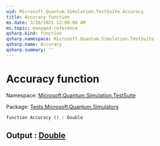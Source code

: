 ```yaml
---
uid: Microsoft.Quantum.Simulation.TestSuite.Accuracy
title: Accuracy function
ms.date: 3/26/2021 12:00:00 AM
ms.topic: managed-reference
qsharp.kind: function
qsharp.namespace: Microsoft.Quantum.Simulation.TestSuite
qsharp.name: Accuracy
qsharp.summary: ''
---
```


# Accuracy function

Namespace: [Microsoft.Quantum.Simulation.TestSuite](xref:Microsoft.Quantum.Simulation.TestSuite)

Package: [Tests.Microsoft.Quantum.Simulators](https://nuget.org/packages/Tests.Microsoft.Quantum.Simulators)




```qsharp
function Accuracy () : Double
```


## Output : [Double](xref:microsoft.quantum.lang-ref.double)

